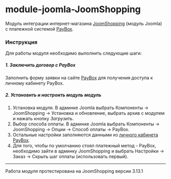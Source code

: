 # module-joomla-JoomShopping

Модуль интеграции интернет-магазина [JoomShopping](https://joomshopping.pro/) (модуль Joomla) с платежной системой [PayBox](http://paybox.kz).

### Инструкция

Для работы модуля необходимо выполнить следующие шаги:

##### 1. Заключить договор с PayBox

Заполнить форму заявки на сайте [PayBox](http://paybox.kz) для получения доступа к личному кабинету PayBox.

##### 2. Установить и настроить модуль модуль 

1. Установка модуля. В админке Joomla выбрать Компоненты &rarr; JoomShopping &rarr; Установка и обновление, выбрать архив с модулем и нажать кнопку *Загрузить*.
2. Выбор способа оплаты. В админке Joomla выбрать Компоненты &rarr; JoomShopping &rarr; Опции &rarr; Способ оплаты &rarr; PayBox.
3. Остальные настройки заполняются данными из [личного кабинета PayBox](https://www.paybox.kz/admin/merchants.php).
4. Для того, чтобы по умолчанию стоял платежный метод - PayBox, необходимо зайти в админку JoomShopping и выбрать Настройки &rarr; Заказ &rarr; Скрыть шаг оплаты (использовать первый).

---

Работа модуля протестирована на JoomShopping версии 3.13.1

